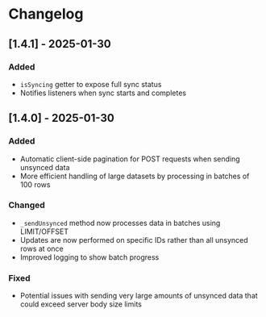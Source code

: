 # Changelog

## [1.4.1] - 2025-01-30

### Added
- `isSyncing` getter to expose full sync status
- Notifies listeners when sync starts and completes

## [1.4.0] - 2025-01-30

### Added
- Automatic client-side pagination for POST requests when sending unsynced data
- More efficient handling of large datasets by processing in batches of 100 rows

### Changed
- `_sendUnsynced` method now processes data in batches using LIMIT/OFFSET
- Updates are now performed on specific IDs rather than all unsynced rows at once
- Improved logging to show batch progress

### Fixed
- Potential issues with sending very large amounts of unsynced data that could exceed server body size limits